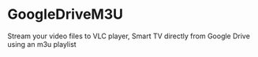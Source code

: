 # GoogleDriveM3U
Stream your video files to VLC player, Smart TV directly from Google Drive using an m3u playlist
